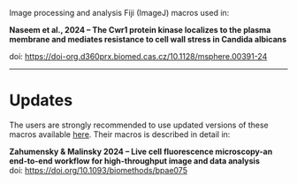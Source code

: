 Image processing and analysis Fiji (ImageJ) macros used in:

**Naseem et al., 2024 – The Cwr1 protein kinase localizes to the plasma membrane and mediates resistance to cell wall stress in Candida albicans**

doi: https://doi-org.d360prx.biomed.cas.cz/10.1128/msphere.00391-24


---
# Updates
The users are strongly recommended to use updated versions of these macros available [here](https://github.com/jakubzahumensky/microscopy_analysis).
Their macros is described in detail in:

**Zahumensky & Malinsky 2024 – Live cell fluorescence microscopy-an end-to-end workflow for high-throughput image and data analysis**\
doi: https://doi.org/10.1093/biomethods/bpae075
